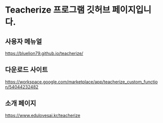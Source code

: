 # Teacherize 프로그램 깃허브 페이지입니다.

## 사용자 메뉴얼

https://bluelion79.github.io/teacherize/

## 다운로드 사이트

https://workspace.google.com/marketplace/app/teacherize_custom_function/54044232482

## 소개 페이지

https://www.edulovesai.kr/teacherize
